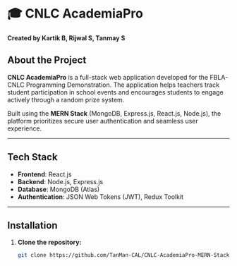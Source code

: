 # 🎓 CNLC AcademiaPro  

**Created by Kartik B, Rijwal S, Tanmay S**  

## About the Project  
**CNLC AcademiaPro** is a full-stack web application developed for the FBLA-CNLC Programming Demonstration. The application helps teachers track student participation in school events and encourages students to engage actively through a random prize system.  

Built using the **MERN Stack** (MongoDB, Express.js, React.js, Node.js), the platform prioritizes secure user authentication and seamless user experience.  

---

## Tech Stack  
- **Frontend**: React.js  
- **Backend**: Node.js, Express.js  
- **Database**: MongoDB (Atlas)  
- **Authentication**: JSON Web Tokens (JWT), Redux Toolkit  

---

## Installation  

1. **Clone the repository:**  
   ```bash  
   git clone https://github.com/TanMan-CAL/CNLC-AcademiaPro-MERN-Stack.git


